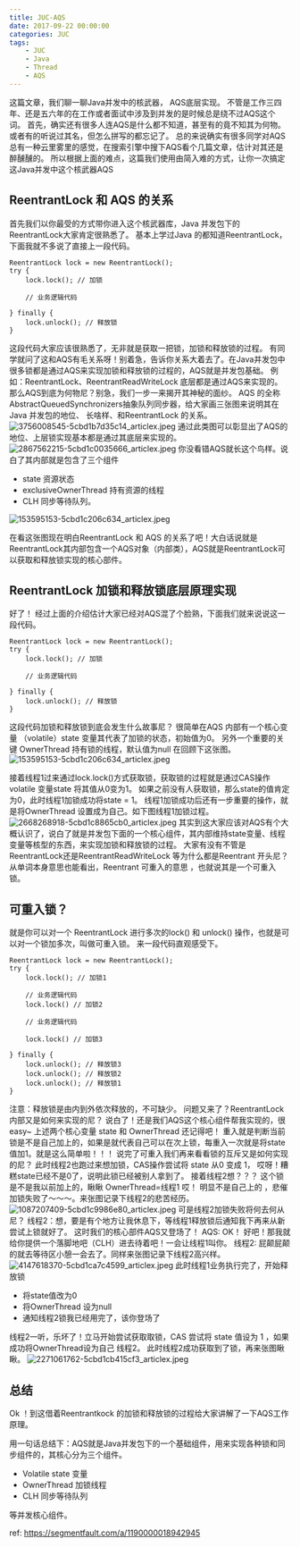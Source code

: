 ```yaml
---
title: JUC-AQS
date: 2017-09-22 00:00:00
categories: JUC
tags:
    - JUC
    - Java
    - Thread
    - AQS
---
```


这篇文章，我们聊一聊Java并发中的核武器， AQS底层实现。
不管是工作三四年、还是五六年的在工作或者面试中涉及到并发的是时候总是绕不过AQS这个词。
首先，确实还有很多人连AQS是什么都不知道，甚至有的竟不知其为何物。或者有的听说过其名，但怎么拼写的都忘记了。
总的来说确实有很多同学对AQS总有一种云里雾里的感觉，在搜索引擎中搜下AQS看个几篇文章，估计对其还是醉醺醺的。
所以根据上面的难点，这篇我们使用由简入难的方式，让你一次搞定这Java并发中这个核武器AQS

<!-- more -->

## ReentrantLock 和 AQS 的关系
首先我们以你最受的方式带你进入这个核武器库，Java 并发包下的 ReentrantLock大家肯定很熟悉了。
基本上学过Java 的都知道ReentrantLock，下面我就不多说了直接上一段代码。
```
ReentrantLock lock = new ReentrantLock();
try {
    lock.lock(); // 加锁

    // 业务逻辑代码

} finally {
    lock.unlock(); // 释放锁
}
```
这段代码大家应该很熟悉了，无非就是获取一把锁，加锁和释放锁的过程。
有同学就问了这和AQS有毛关系呀！别着急，告诉你关系大着去了。在Java并发包中很多锁都是通过AQS来实现加锁和释放锁的过程的，AQS就是并发包基础。
例如：ReentrantLock、ReentrantReadWriteLock 底层都是通过AQS来实现的。
那么AQS到底为何物尼？别急，我们一步一来揭开其神秘的面纱。
AQS 的全称 AbstractQueuedSynchronizers抽象队列同步器，给大家画三张图来说明其在Java 并发包的地位、 长啥样、和ReentrantLock 的关系。
![3756008545-5cbd1b7d35c14_articlex.jpeg](3756008545-5cbd1b7d35c14_articlex.jpeg)
通过此类图可以彰显出了AQS的地位、上层锁实现基本都是通过其底层来实现的。
![2867562215-5cbd1c0035666_articlex.jpeg](2867562215-5cbd1c0035666_articlex.jpeg)
你没看错AQS就长这个鸟样。说白了其内部就是包含了三个组件

- state 资源状态
- exclusiveOwnerThread 持有资源的线程
- CLH 同步等待队列。

![153595153-5cbd1c206c634_articlex.jpeg](153595153-5cbd1c206c634_articlex.jpeg)

在看这张图现在明白ReentrantLock 和 AQS 的关系了吧！大白话说就是ReentrantLock其内部包含一个AQS对象（内部类），AQS就是ReentrantLock可以获取和释放锁实现的核心部件。

## ReentrantLock 加锁和释放锁底层原理实现
好了！ 经过上面的介绍估计大家已经对AQS混了个脸熟，下面我们就来说说这一段代码。
```
ReentrantLock lock = new ReentrantLock();
try {
    lock.lock(); // 加锁

    // 业务逻辑代码

} finally {
    lock.unlock(); // 释放锁
}
```
这段代码加锁和释放锁到底会发生什么故事尼？
很简单在AQS 内部有一个核心变量 （volatile）state 变量其代表了加锁的状态，初始值为0。
另外一个重要的关键 OwnerThread 持有锁的线程，默认值为null 在回顾下这张图。
![153595153-5cbd1c206c634_articlex.jpeg](153595153-5cbd1c206c634_articlex.jpeg)

接着线程1过来通过lock.lock()方式获取锁，获取锁的过程就是通过CAS操作volatile 变量state 将其值从0变为1。
如果之前没有人获取锁，那么state的值肯定为0，此时线程1加锁成功将state = 1。
线程1加锁成功后还有一步重要的操作，就是将OwnerThread 设置成为自己。如下图线程1加锁过程。
![2668268918-5cbd1c8865cb0_articlex.jpeg](2668268918-5cbd1c8865cb0_articlex.jpeg)
其实到这大家应该对AQS有个大概认识了，说白了就是并发包下面的一个核心组件，其内部维持state变量、线程变量等核型的东西，来实现加锁和释放锁的过程。
大家有没有不管是ReentrantLock还是ReentrantReadWriteLock 等为什么都是Reentrant 开头尼？
从单词本身意思也能看出，Reentrant 可重入的意思 ，也就说其是一个可重入锁。

## 可重入锁？

就是你可以对一个 ReentrantLock 进行多次的lock() 和 unlock() 操作，也就是可以对一个锁加多次，叫做可重入锁。 来一段代码直观感受下。
```
ReentrantLock lock = new ReentrantLock();
try {
    lock.lock(); // 加锁1

    // 业务逻辑代码
    lock.lock() // 加锁2
    
    // 业务逻辑代码
    
    lock.lock() // 加锁3

} finally {
    lock.unlock(); // 释放锁3
    lock.unlock(); // 释放锁2
    lock.unlock(); // 释放锁1
}
```
注意：释放锁是由内到外依次释放的，不可缺少。
问题又来了？ReentrantLock 内部又是如何来实现的尼？
说白了！还是我们AQS这个核心组件帮我实现的，很 easy~ 上述两个核心变量 state 和 OwnerThread 还记得吧！
重入就是判断当前锁是不是自己加上的，如果是就代表自己可以在次上锁，每重入一次就是将state值加1。就是这么简单啦！！！
说完了可重入我们再来看看锁的互斥又是如何实现的尼？
此时线程2也跑过来想加锁，CAS操作尝试将 state 从0 变成 1， 哎呀！糟糕state已经不是0了，说明此锁已经被别人拿到了。
接着线程2想？？？ 这个锁是不是我以前加上的，瞅瞅 OwnerThread=线程1 哎！ 明显不是自己上的 ，悲催加锁失败了～～～。来张图记录下线程2的悲苦经历。
![1087207409-5cbd1c9986e80_articlex.jpeg](1087207409-5cbd1c9986e80_articlex.jpeg)
可是线程2加锁失败将何去何从尼？
线程2：想，要是有个地方让我休息下，等线程1释放锁后通知我下再来从新尝试上锁就好了。
这时我们的核心部件AQS又登场了！
AQS: OK！ 好吧！那我就给你提供一个落脚地吧（CLH）进去待着吧！一会让线程1叫你。
线程2: 屁颠屁颠的就去等待区小憩一会去了。同样来张图记录下线程2高兴样。
![4147618370-5cbd1ca7c4599_articlex.jpeg](4147618370-5cbd1ca7c4599_articlex.jpeg)
此时线程1业务执行完了，开始释放锁

- 将state值改为0
- 将OwnerThread 设为null
- 通知线程2锁我已经用完了，该你登场了

线程2一听，乐坏了！立马开始尝试获取取锁，CAS 尝试将 state 值设为 1 ，如果成功将OwnerThread设为自己 线程2。
此时线程2成功获取到了锁，再来张图瞅瞅。
![2271061762-5cbd1cb415cf3_articlex.jpeg](2271061762-5cbd1cb415cf3_articlex.jpeg)

## 总结
Ok ！到这借着Reentrantkock 的加锁和释放锁的过程给大家讲解了一下AQS工作原理。

用一句话总结下：AQS就是Java并发包下的一个基础组件，用来实现各种锁和同步组件的，其核心分为三个组件。

- Volatile state 变量
- OwnerThread 加锁线程
- CLH 同步等待队列

等并发核心组件。


ref:
https://segmentfault.com/a/1190000018942945
